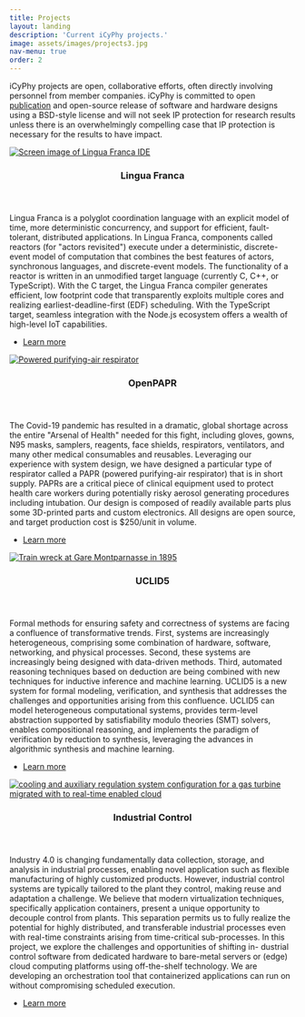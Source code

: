 ```yaml
---
title: Projects
layout: landing
description: 'Current iCyPhy projects.'
image: assets/images/projects3.jpg
nav-menu: true
order: 2
---
```


<!-- Main -->
<div id="main">

<!-- One -->
<section id="one">
	<div class="inner">
				<p>iCyPhy projects are open, collaborative efforts, often directly involving personnel from member companies. iCyPhy is committed to open <a href="publications.html">publication</a> and open-source release of software and hardware designs using a BSD-style license and will not seek IP protection for research results unless there is an overwhelmingly compelling case that IP protection is necessary for the results to have impact.</p>
	</div>
</section>

<!-- Two -->
<section id="two" class="spotlights">
	<section>
		<a href="https://github.com/icyphy/lingua-franca/wiki" class="image">
			<img src="{% link assets/images/projects/LinguaFranca.png %}" alt="Screen image of Lingua Franca IDE" data-position="center center" />
		</a>
		<div class="content">
			<div class="inner">
				<header class="major">
					<h3>Lingua Franca</h3>
				</header>
		<p>Lingua Franca is a polyglot coordination language with an explicit model of time, more deterministic concurrency, and support for efficient, fault-tolerant, distributed applications. In Lingua Franca, components called reactors (for "actors revisited") execute under a deterministic, discrete-event model of computation that combines the best features of actors, synchronous languages, and discrete-event models. The functionality of a reactor is written in an unmodified target language (currently C, C++, or TypeScript). With the C target, the Lingua Franca compiler generates efficient, low footprint code that transparently exploits multiple cores and realizing earliest-deadline-first (EDF) scheduling. With the TypeScript target, seamless integration with the Node.js ecosystem offers a wealth of high-level IoT capabilities.</p>
				<ul class="actions">
					<li><a href="https://github.com/icyphy/lingua-franca/wiki" class="button">Learn more</a></li>
				</ul>
			</div>
		</div>
	</section>
	<section>
		<a href="https://openpapr.berkeley.edu/our-solution/" class="image">
			<img src="{% link assets/images/projects/OpenPAPR.png %}" alt="Powered purifying-air respirator" data-position="top center" />
		</a>
		<div class="content">
			<div class="inner">
				<header class="major">
					<h3>OpenPAPR</h3>
				</header>
				<p>The Covid-19 pandemic has resulted in a dramatic, global shortage across the entire "Arsenal of Health" needed for this fight, including gloves, gowns, N95 masks, samplers, reagents, face shields, respirators, ventilators, and many other medical consumables and reusables. Leveraging our experience with system design, we have designed a particular type of respirator called a PAPR (powered purifying-air respirator) that is in short supply. PAPRs are a critical piece of clinical equipment used to protect health care workers during potentially risky aerosol generating procedures including intubation. Our design is composed of readily available parts plus some 3D-printed parts and custom electronics. All designs are open source, and target production cost is $250/unit in volume.</p>
				<ul class="actions">
					<li><a href="https://openpapr.berkeley.edu/our-solution/" class="button">Learn more</a></li>
				</ul>
			</div>
		</div>
	</section>
	<section>
		<a href="https://en.wikipedia.org/wiki/Montparnasse_derailment" class="image">
			<img src="{% link assets/images/projects/Train_wreck_at_Montparnasse_1895.jpg %}" alt="Train wreck at Gare Montparnasse in 1895" data-position="top center" />
		</a>
		<div class="content">
			<div class="inner">
				<header class="major">
					<h3>UCLID5</h3>
				</header>
				<p>Formal methods for ensuring safety and correctness of systems are facing a confluence of transformative trends. First, systems are increasingly heterogeneous, comprising some combination of hardware, software, networking, and physical processes. Second, these systems are increasingly being designed with data-driven methods. Third, automated reasoning techniques based on deduction are being combined with new techniques for inductive inference and machine learning. UCLID5 is a new system for formal modeling, verification, and synthesis that addresses the challenges and opportunities arising from this confluence. UCLID5 can model heterogeneous computational systems, provides term-level abstraction supported by satisfiability modulo theories (SMT) solvers, enables compositional reasoning, and implements the paradigm of verification by reduction to synthesis, leveraging the advances in algorithmic synthesis and machine learning.</p>
				<ul class="actions">
					<li><a href="https://cse.iitk.ac.in/users/spramod/papers/memocode18.pdf" class="button">Learn more</a></li>
				</ul>
			</div>
		</div>
	</section>
	<section>
		<a href="https://arxiv.org/pdf/2005.01890.pdf" class="image">
			<img src="{% link assets/images/projects/IndustrialControl.png %}" alt="cooling and auxiliary regulation system configuration for a gas turbine migrated with to real-time enabled cloud" data-position="top center"/>
		</a>
		<div class="content">
			<div class="inner">
				<header class="major">
					<h3>Industrial Control</h3>
				</header>
				<p>Industry 4.0 is changing fundamentally data collection, storage, and analysis in industrial processes, enabling novel application such as flexible manufacturing of highly customized products. However, industrial control systems are typically tailored to the plant they control, making reuse and adaptation a challenge. We believe that modern virtualization techniques, specifically application containers, present a unique opportunity to decouple control from plants. This separation permits us to fully realize the potential for highly distributed, and transferable industrial processes even with real-time constraints arising from time-critical sub-processes. In this project, we explore the challenges and opportunities of shifting in- dustrial control software from dedicated hardware to bare-metal servers or (edge) cloud computing platforms using off-the-shelf technology. We are developing an orchestration tool that containerized applications can run on without compromising scheduled execution.</p>
				<ul class="actions">
					<li><a href="https://arxiv.org/pdf/2005.01890.pdf" class="button">Learn more</a></li>
				</ul>
			</div>
		</div>
	</section>
</section>


</div>
